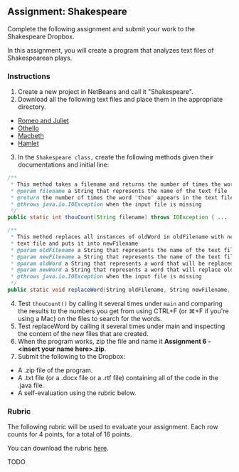 ## Assignment: Shakespeare

Complete the following assignment and submit your work to the Shakespeare Dropbox.

In this assignment, you will create a program that analyzes text files of Shakespearean plays.

### Instructions

1. Create a new project in NetBeans and call it "Shakespeare".
2. Download all the following text files and place them in the appropriate directory.
  * [Romeo and Juliet](../Java_Projects/romeoAndJulist.txt)
  * [Othello](../Java_Projects/othello.txt)
  * [Macbeth](../Java_Projects/macbeth.txt)
  * [Hamlet](../Java_Projects/hanlet.txt)
3. In the `Shakespeare class,` create the following methods given their documentations and initial line:
```java
/**
 * This method takes a filename and returns the number of times the word "thou" appears in it
 * @param filename a String that represents the name of the text file
 * @return the number of times the word "thou" appears in the text file 
 * @throws java.io.IOException when the input file is missing
 */
public static int thouCount(String filename) throws IOException { ...
```
```java
/**
 * This method replaces all instances of oldWord in oldFilename with newWord in the
 * text file and puts it into newFilename
 * @param oldFilename a String that represents the name of the text file that will be read
 * @param newFilename a String that represents the name of the text file will be written to
 * @param oldWord a String that represents a word that will be replaced
 * @param newWord a String that represents a word that will replace oldWord
 * @throws java.io.IOException when the input file is missing
 */
public static void replaceWord(String oldFilename, String newFilename, String oldWord, String newWord) throws IOException { ...
```
4. Test `thouCount()` by calling it several times under `main` and comparing the results to the numbers you get from using CTRL+F (or ⌘+F if you're using a Mac) on the files to search for the words.
5. Test replaceWord by calling it several times under main and inspecting the content of the new files that are created.
6. When the program works, zip the file and name it **Assignment 6 - \<insert your name here>.zip**.
7. Submit the following to the Dropbox:
  * A .zip file of the program.
  * A .txt file (or a .docx file or a .rtf file) containing all of the code in the .java file.
  * A self-evaluation using the rubric below. 

### Rubric

The following rubric will be used to evaluate your assignment. Each row counts for 4 points, for a total of 16 points. 

You can download the rubric [here](https://docs.google.com/document/d/1vQioLAY71q17v_1i62vbgRaQtkDutPZ6qX3zIZ5WXQo/edit?usp=sharing).

TODO
